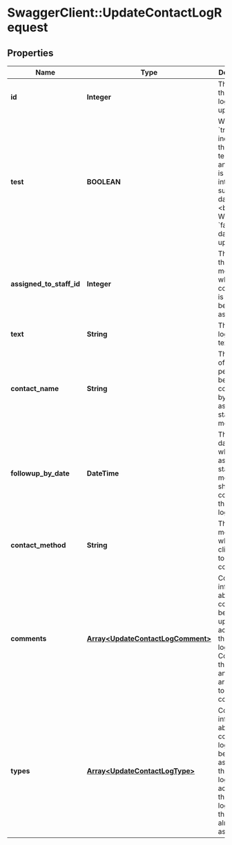 # SwaggerClient::UpdateContactLogRequest

## Properties
Name | Type | Description | Notes
------------ | ------------- | ------------- | -------------
**id** | **Integer** | The ID of the contact log being updated. | [optional] 
**test** | **BOOLEAN** | When &#x60;true&#x60;, indicates that this is a test request and no data is inserted into the subscriber’s database.&lt;br /&gt;  When &#x60;false&#x60;, the database is updated. | [optional] 
**assigned_to_staff_id** | **Integer** | The ID of the staff member to whom the contact log is now being assigned. | [optional] 
**text** | **String** | The contact log’s new text. | [optional] 
**contact_name** | **String** | The name of the new person to be contacted by the assigned staff member. | [optional] 
**followup_by_date** | **DateTime** | The new date by which the assigned staff member should complete this contact log. | [optional] 
**contact_method** | **String** | The new method by which the client wants to be contacted. | [optional] 
**comments** | [**Array&lt;UpdateContactLogComment&gt;**](UpdateContactLogComment.md) | Contains information about the comments being updated or added to the contact log. Comments that have an ID of &#x60;0&#x60; are added to the contact log. | [optional] 
**types** | [**Array&lt;UpdateContactLogType&gt;**](UpdateContactLogType.md) | Contains information about the contact logs types being assigned to the contact log, in addition to the contact log types that are already assigned. | [optional] 



